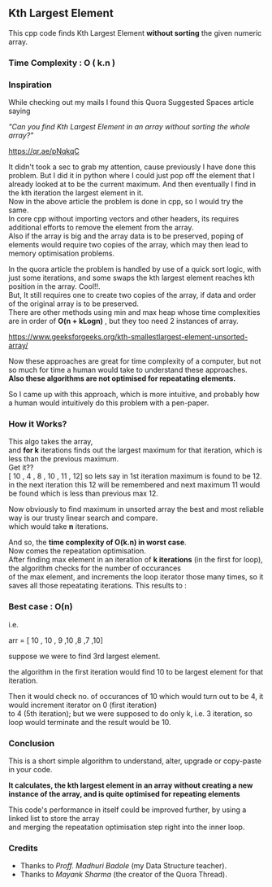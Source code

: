## Kth Largest Element

This cpp code finds Kth Largest Element **without sorting** the given numeric array.

### Time Complexity :  O ( k.n )

### Inspiration

While checking out my mails I found this Quora Suggested Spaces article saying

*"Can you find Kth Largest Element in an array without sorting the whole array?"*

https://qr.ae/pNqkqC

It didn't took a sec to grab my attention, cause previously I have done this problem. But I did it in python where I could just pop off the element
that I already looked at to be the current maximum. And then eventually I find in the kth iteration the largest element in it.\
Now in the above article the problem is  done in cpp, so I would try the same.\
In core cpp without importing vectors and other headers, its requires additional efforts to remove the element from the array.\
Also if the array is big and the array data is to be preserved, poping of elements would require two copies of the array, which may then lead
to memory optimisation problems.

In the quora article the problem is handled by use of a quick sort logic, with just some iterations, and some swaps the kth largest element reaches kth position 
in the array. Cool!!.\
But, It still requires one to create two copies of the array, if data and order of the original array is to be preserved. \
There are other methods using min and max heap whose time complexities are in order of **O(n + kLogn)** , but they too need 2 instances of array.

https://www.geeksforgeeks.org/kth-smallestlargest-element-unsorted-array/

Now these approaches are great for time complexity of a computer, but not so much for time a human would take to understand these approaches.
**Also these algorithms are not optimised for repeatating elements.**

So I came up with this approach, which is more intuitive, and probably how a human would intuitively do this problem with a pen-paper.


### How it Works?

This algo takes the array,\
and **for k** iterations finds out the largest maximum for that iteration, which is less than the previous maximum.\
Get it??\
[ 10 , 4 , 8 , 10 , 11 , 12]
so lets say in 1st iteration maximum is found to be 12.\
in the next iteration this 12 will be remembered and next maximum 11 would be found which is less than previous max 12.

Now obviously to find maximum in unsorted array the best and most reliable way is our trusty linear search and compare.\
which would take **n** iterations.

And so, the **time complexity of O(k.n) in worst case**. \
Now comes the repeatation optimisation.\
After finding max element in an iteration of **k iterations** (in the first for loop), the algorithm checks for the number of occurances\
of the max element, and increments the loop iterator those many times, so it saves all those repeatating iterations.
This results to :

### Best case : O(n)

i.e.

arr = [ 10 , 10 , 9 ,10 ,8 ,7 ,10]

suppose we were to find 3rd largest element.

the algorithm in the first iteration would find 10 to be largest element for that iteration.

Then it would check no. of occurances of 10 which would turn out to be 4, it would increment iterator on 0 (first iteration)\
to 4 (5th iteration); but we were supposed to do only k, i.e. 3 iteration, so loop would terminate and the result would be 10.


### Conclusion

This is a short simple algorithm to understand, alter, upgrade or copy-paste in your code.

**It calculates, the kth largest element in an array without creating a new instance of the array, and is quite optimised for repeating elements**

This code's performance in itself could be improved further, by using a linked list to store the array\
and merging the repeatation optimisation step right into the inner loop.


### Credits

* Thanks to *Proff. Madhuri Badole* (my Data Structure teacher).
* Thanks to *Mayank Sharma* (the creator of the Quora Thread).
